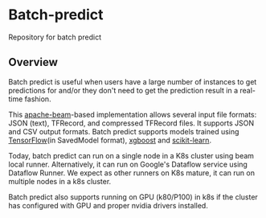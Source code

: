 # Batch-predict

Repository for batch predict

## Overview

Batch predict is useful when users have a large number of instances to get
predictions for and/or they don't need to get the prediction result in a
real-time fashion.

This [apache-beam](https://beam.apache.org/)-based implementation allows several
input file formats: JSON (text), TFRecord, and compressed TFRecord files. It
supports JSON and CSV output formats.  Batch predict supports models trained
using [TensorFlow](http://www.tensorflow.org)(in SavedModel format),
[xgboost](http://xgboost.readthedocs.io/en/latest/) and
[scikit-learn](http://scikit-learn.org/stable/).

Today, batch predict can run on a single node in a K8s cluster using beam local
runner. Alternatively, it can run on Google's Dataflow service using Dataflow
Runner. We expect as other runners on K8s mature, it can run on multiple nodes
in a k8s cluster.

Batch predict also supports running on GPU (k80/P100) in k8s if the cluster has
configured with GPU and proper nvidia drivers installed.
